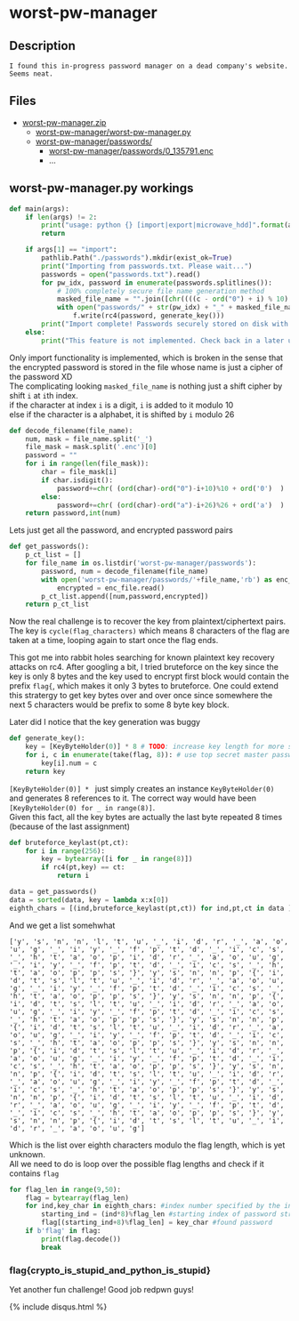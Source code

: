 # worst-pw-manager

## Description
```
I found this in-progress password manager on a dead company's website. Seems neat.
```

## Files
- [worst-pw-manager.zip](worst-pw-manager.zip)
  - [worst-pw-manager/worst-pw-manager.py](worst-pw-manager/worst-pw-manager.py/)
  - [worst-pw-manager/passwords/](worst-pw-manager/passwords)
    - [worst-pw-manager/passwords/0_135791.enc](worst-pw-manager/passwords/0_135791.enc)
    - ...

## worst-pw-manager.py workings
```python
def main(args):
    if len(args) != 2:
        print("usage: python {} [import|export|microwave_hdd]".format(args[0]))
        return

    if args[1] == "import":
        pathlib.Path("./passwords").mkdir(exist_ok=True)
        print("Importing from passwords.txt. Please wait...")
        passwords = open("passwords.txt").read()
        for pw_idx, password in enumerate(passwords.splitlines()):
            # 100% completely secure file name generation method
            masked_file_name = "".join([chr((((c - ord("0") + i) % 10) + ord("0")) * int(chr(c) not in string.ascii_lowercase) + (((c - ord("a") + i) % 26) + ord("a")) * int(chr(c) in string.ascii_lowercase)) for c, i in zip([ord(a) for a in password], range(0xffff))])
            with open("passwords/" + str(pw_idx) + "_" + masked_file_name + ".enc", "wb") as f:
                f.write(rc4(password, generate_key()))
        print("Import complete! Passwords securely stored on disk with your private key in flag.txt! You may now safely delete flag.txt.")
    else:
        print("This feature is not implemented. Check back in a later update.")
```

Only import functionality is implemented, which is broken in the sense that the encrypted password is stored in the file whose name is just a cipher of the password XD  
The complicating looking `masked_file_name` is nothing just a shift cipher by shift `i` at `i`th index.  
if the character at index `i` is a digit, `i` is added to it modulo 10  
else if the character is a alphabet, it is shifted by `i` modulo 26

```python
def decode_filename(file_name):
    num, mask = file_name.split('_')
    file_mask = mask.split('.enc')[0]
    password = ""
    for i in range(len(file_mask)):
        char = file_mask[i]
        if char.isdigit():
            password+=chr( (ord(char)-ord("0")-i+10)%10 + ord('0')  )
        else:
            password+=chr( (ord(char)-ord("a")-i+26)%26 + ord('a')  )
    return password,int(num)
```
Lets just get all the password, and encrypted password pairs  
```python
def get_passwords():
    p_ct_list = []
    for file_name in os.listdir('worst-pw-manager/passwords'):
        password, num = decode_filename(file_name)
        with open('worst-pw-manager/passwords/'+file_name,'rb') as enc_file:
            encrypted = enc_file.read()
        p_ct_list.append([num,password,encrypted])
    return p_ct_list
```

Now the real challenge is to recover the key from plaintext/ciphertext pairs.  
The key is `cycle(flag_characters)` which means 8 characters of the flag are taken at a time, looping again to start once the flag ends.


This got me into rabbit holes searching for known plaintext key recovery attacks on rc4. After googling a bit, I tried bruteforce on the key since the key is only 8 bytes and the key used to encrypt first block would contain the prefix `flag{`, which makes it only 3 bytes to bruteforce. One could extend this stratergy to get key bytes over and over once since somewhere the next 5 characters would be prefix to some 8 byte key block.

Later did I notice that the key generation was buggy
```python
def generate_key():
    key = [KeyByteHolder(0)] * 8 # TODO: increase key length for more security?
    for i, c in enumerate(take(flag, 8)): # use top secret master password to encrypt all passwords
        key[i].num = c
    return key
```
`[KeyByteHolder(0)] * ` just simply creates an instance `KeyByteHolder(0)` and generates 8 references to it. The correct way would have been `[KeyByteHolder(0) for _ in range(8)]`.  
Given this fact, all the key bytes are actually the last byte repeated 8 times (because of the last assignment)

```python
def bruteforce_keylast(pt,ct):
    for i in range(256):
        key = bytearray([i for _ in range(8)])
        if rc4(pt,key) == ct:
            return i

data = get_passwords()
data = sorted(data, key = lambda x:x[0])
eighth_chars = [(ind,bruteforce_keylast(pt,ct)) for ind,pt,ct in data ]
```
And we get a list somehwhat
```
['y', 's', 'n', 'n', 'l', 't', 'u', '_', 'i', 'd', 'r', '_', 'a', 'o', 'u', 'g', '_', 'i', 'y', '_', 'f', 'p', 't', 'd', '_', 'i', 'c', 's', '_', 'h', 't', 'a', 'o', 'p', 'i', 'd', 'r', '_', 'a', 'o', 'u', 'g', '_', 'i', 'y', '_', 'f', 'p', 't', 'd', '_', 'i', 'c', 's', '_', 'h', 't', 'a', 'o', 'p', 'p', 's', '}', 'y', 's', 'n', 'n', 'p', '{', 'i', 'd', 't', 's', 'l', 't', 'u', '_', 'i', 'd', 'r', '_', 'a', 'o', 'u', 'g', '_', 'i', 'y', '_', 'f', 'p', 't', 'd', '_', 'i', 'c', 's', '_', 'h', 't', 'a', 'o', 'p', 'p', 's', '}', 'y', 's', 'n', 'n', 'p', '{', 'i', 'd', 't', 's', 'l', 't', 'u', '_', 'i', 'd', 'r', '_', 'a', 'o', 'u', 'g', '_', 'i', 'y', '_', 'f', 'p', 't', 'd', '_', 'i', 'c', 's', '_', 'h', 't', 'a', 'o', 'p', 'p', 's', '}', 'y', 's', 'n', 'n', 'p', '{', 'i', 'd', 't', 's', 'l', 't', 'u', '_', 'i', 'd', 'r', '_', 'a', 'o', 'u', 'g', '_', 'i', 'y', '_', 'f', 'p', 't', 'd', '_', 'i', 'c', 's', '_', 'h', 't', 'a', 'o', 'p', 'p', 's', '}', 'y', 's', 'n', 'n', 'p', '{', 'i', 'd', 't', 's', 'l', 't', 'u', '_', 'i', 'd', 'r', '_', 'a', 'o', 'u', 'g', '_', 'i', 'y', '_', 'f', 'p', 't', 'd', '_', 'i', 'c', 's', '_', 'h', 't', 'a', 'o', 'p', 'p', 's', '}', 'y', 's', 'n', 'n', 'p', '{', 'i', 'd', 't', 's', 'l', 't', 'u', '_', 'i', 'd', 'r', '_', 'a', 'o', 'u', 'g', '_', 'i', 'y', '_', 'f', 'p', 't', 'd', '_', 'i', 'c', 's', '_', 'h', 't', 'a', 'o', 'p', 'p', 's', '}', 'y', 's', 'n', 'n', 'p', '{', 'i', 'd', 't', 's', 'l', 't', 'u', '_', 'i', 'd', 'r', '_', 'a', 'o', 'u', 'g', '_', 'i', 'y', '_', 'f', 'p', 't', 'd', '_', 'i', 'c', 's', '_', 'h', 't', 'a', 'o', 'p', 'p', 's', '}', 'y', 's', 'n', 'n', 'p', '{', 'i', 'd', 't', 's', 'l', 't', 'u', '_', 'i', 'd', 'r', '_', 'a', 'o', 'u', 'g']
```
Which is the list over eighth characters modulo the flag length, which is yet unknown.  
All we need to do is loop over the possible flag lengths and check if it contains `flag`

```python
for flag_len in range(9,50):
    flag = bytearray(flag_len)
    for ind,key_char in eighth_chars: #index number specified by the index of password file
        starting_ind = (ind*8)%flag_len #starting index of password string
        flag[(starting_ind+8)%flag_len] = key_char #found password
    if b'flag' in flag:
        print(flag.decode())
        break
```

### flag{crypto_is_stupid_and_python_is_stupid}

Yet another fun challenge! Good job redpwn guys!

{% include disqus.html %}

